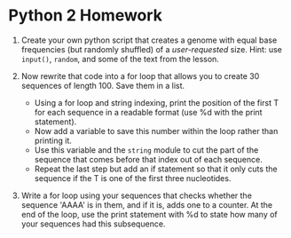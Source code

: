 # Python 2 Homework

1. Create your own python script that creates a genome with equal base frequencies (but randomly shuffled) of a *user-requested* size. Hint: use `input()`, `random`, and some of the text from the lesson.

2. Now rewrite that code into a for loop that allows you to create 30 sequences of length 100. Save them in a list.

	- Using a for loop and string indexing, print the position of the first T for each sequence in a readable format (use %d with the print statement).
	- Now add a variable to save this number within the loop rather than printing it.
	- Use this variable and the `string` module to cut the part of the sequence that comes before that index out of each sequence. 
	- Repeat the last step but add an if statement so that it only cuts the sequence if the T is one of the first three nucleotides.
	
3. Write a for loop using your sequences that checks whether the sequence 'AAAA' is in them, and if it is, adds one to a counter. At the end of the loop, use the print statement with %d to state how many of your sequences had this subsequence.

